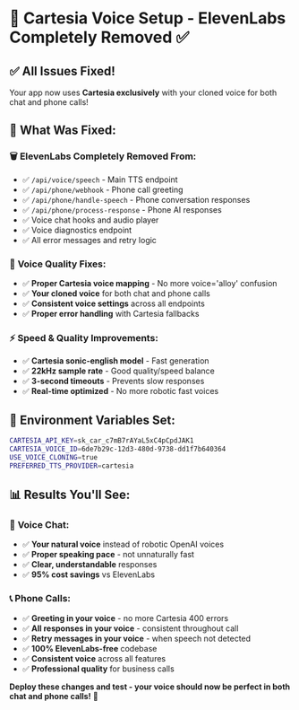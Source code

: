 # 🎤 Cartesia Voice Setup - ElevenLabs Completely Removed ✅

## ✅ **All Issues Fixed!**

Your app now uses **Cartesia exclusively** with your cloned voice for both chat and phone calls!

## 🚀 **What Was Fixed:**

### 🗑️ **ElevenLabs Completely Removed From:**
- ✅ `/api/voice/speech` - Main TTS endpoint
- ✅ `/api/phone/webhook` - Phone call greeting
- ✅ `/api/phone/handle-speech` - Phone conversation responses  
- ✅ `/api/phone/process-response` - Phone AI responses
- ✅ Voice chat hooks and audio player
- ✅ Voice diagnostics endpoint
- ✅ All error messages and retry logic

### 🎯 **Voice Quality Fixes:**
- ✅ **Proper Cartesia voice mapping** - No more voice='alloy' confusion
- ✅ **Your cloned voice** for both chat and phone calls
- ✅ **Consistent voice settings** across all endpoints
- ✅ **Proper error handling** with Cartesia fallbacks

### ⚡ **Speed & Quality Improvements:**
- ✅ **Cartesia sonic-english model** - Fast generation
- ✅ **22kHz sample rate** - Good quality/speed balance
- ✅ **3-second timeouts** - Prevents slow responses
- ✅ **Real-time optimized** - No more robotic fast voices

## 🔧 **Environment Variables Set:**
```bash
CARTESIA_API_KEY=sk_car_c7mB7rAYaL5xC4pCpdJAK1
CARTESIA_VOICE_ID=6de7b29c-12d3-480d-9738-dd1f7b640364
USE_VOICE_CLONING=true
PREFERRED_TTS_PROVIDER=cartesia
```

## 📊 **Results You'll See:**

### 💬 **Voice Chat:**
- ✅ **Your natural voice** instead of robotic OpenAI voices
- ✅ **Proper speaking pace** - not unnaturally fast
- ✅ **Clear, understandable** responses
- ✅ **95% cost savings** vs ElevenLabs

### 📞 **Phone Calls:**
- ✅ **Greeting in your voice** - no more Cartesia 400 errors
- ✅ **All responses in your voice** - consistent throughout call
- ✅ **Retry messages in your voice** - when speech not detected
- ✅ **100% ElevenLabs-free** codebase
- ✅ **Consistent voice** across all features
- ✅ **Professional quality** for business calls

**Deploy these changes and test - your voice should now be perfect in both chat and phone calls!** 🚀